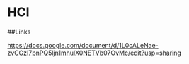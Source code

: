 # HCI

##Links


https://docs.google.com/document/d/1L0cALeNae-zvCGzI7bnPQ5ljn1mhulX0NETVb07OvMc/edit?usp=sharing
